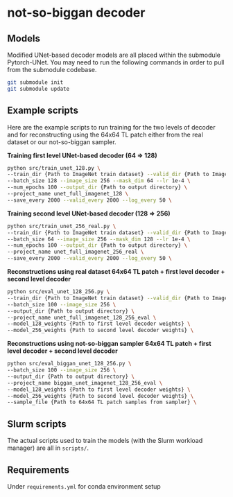 # not-so-biggan decoder

## Models
Modified UNet-based decoder models are all placed within the submodule Pytorch-UNet. You may need to run the following commands in order to pull from the submodule codebase.

```bash
git submodule init
git submodule update
```

## Example scripts

Here are the example scripts to run training for the two levels of decoder and for reconstructing using the 64x64 TL patch either from the real dataset or our not-so-biggan sampler.

**Training first level UNet-based decoder (64 => 128)**
```bash
python src/train_unet_128.py \
--train_dir {Path to ImageNet train dataset} --valid_dir {Path to ImageNet valid dataset} \
--batch_size 128 --image_size 256 --mask_dim 64 --lr 1e-4 \
--num_epochs 100 --output_dir {Path to output directory} \
--project_name unet_full_imagenet_128 \
--save_every 2000 --valid_every 2000 --log_every 50 \
```

**Training second level UNet-based decoder (128 => 256)**
```bash
python src/train_unet_256_real.py \
--train_dir {Path to ImageNet train dataset} --valid_dir {Path to ImageNet valid dataset} \
--batch_size 64 --image_size 256 --mask_dim 128 --lr 1e-4 \
--num_epochs 100 --output_dir {Path to output directory} \
--project_name unet_full_imagenet_256_real \
--save_every 2000 --valid_every 2000 --log_every 50 \
```

**Reconstructions using real dataset 64x64 TL patch + first level decoder + second level decoder**
```bash
python src/eval_unet_128_256.py \
--train_dir {Path to ImageNet train dataset} --valid_dir {Path to ImageNet valid dataset} \
--batch_size 100 --image_size 256 \
--output_dir {Path to output directory} \
--project_name unet_full_imagenet_128_256_eval \
--model_128_weights {Path to first level decoder weights} \
--model_256_weights {Path to second level decoder weights} \
```

**Reconstructions using not-so-biggan sampler 64x64 TL patch + first level decoder + second level decoder**
```bash
python src/eval_biggan_unet_128_256.py \
--batch_size 100 --image_size 256 \
--output_dir {Path to output directory} \
--project_name biggan_unet_imagenet_128_256_eval \
--model_128_weights {Path to first level decoder weights} \
--model_256_weights {Path to second level decoder weights} \
--sample_file {Path to 64x64 TL patch samples from sampler} \
```

## Slurm scripts
The actual scripts used to train the models (with the Slurm workload manager) are all in `scripts/`. 


## Requirements

Under `requirements.yml` for conda environment setup
